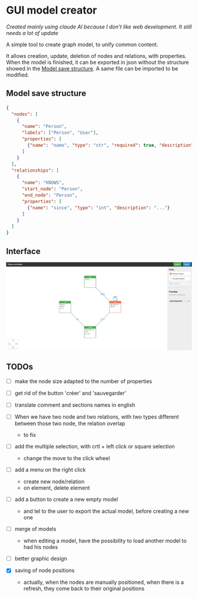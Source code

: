 # GUI model creator

_Created mainly using claude AI because I don't like web development._
_It still needs a lot of update_

A simple tool to create graph model, to unify common content.

It allows creation, update, deletion of nodes and relations, with properties.
When the model is finished, it can be exported in json without the structure showed in the [Model save structure](#model-save-structure).
A same file can be imported to be modified.


## Model save structure

```json
{
  "nodes": [
    {
      "name": "Person",
      "labels": ["Person", "User"],
      "properties": [
        {"name": "name", "type": "str", "required": true, "description": "..."}
      ]
    }
  ],
  "relationships": [
    {
      "name": "KNOWS",
      "start_node": "Person",
      "end_node": "Person",
      "properties": [
        {"name": "since", "type": "int", "description": "..."}
      ]
    }
  ]
}
```


## Interface

![alt text](assets/gui.jpg)


## TODOs
- [ ] make the node size adapted to the number of properties
- [ ] get rid of the button 'créer' and 'sauvegarder'
- [ ] translate comment and sections names in english
- [ ] When we have two node and two relations, with two types different between those two node, the relation overlap
  - to fix



- [ ] add the multiple selection, with crtl + left click or square selection
  - change the move to the click wheel
- [ ] add a menu on the right click
  - create new node/relation
  - on element, delete element
- [ ] add a button to create a new empty model
  - and tel to the user to export the actual model, before creating a new one
- [ ] merge of models
  - when editing a model, have the possibility to load another model to had his nodes

- [ ] better graphic design
- [x] saving of node positions
  - actually, when the nodes are manually positioned, when there is a refresh, they come back to their original positions
